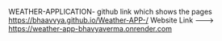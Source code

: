 WEATHER-APPLICATION-
github link which shows the pages
 https://bhaavvya.github.io/Weather-APP-/
 Website Link ---> https://weather-app-bhavyaverma.onrender.com
